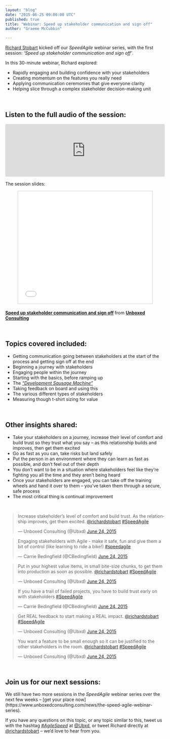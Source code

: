 ```yaml
---
layout: "blog"
date: "2015-06-25 09:00:00 UTC"
published: true
title: "Webinar: Speed up stakeholder communication and sign off"
author: "Graeme McCubbin"

---
```


[Richard Stobart](https://www.unboxedconsulting.com/people/richard-stobart) kicked off our <i>SpeedAgile</i> webinar series, with the first session: <i>‘Speed up stakeholder communication and sign off’</i>.

In this 30-minute webinar, Richard explored:<br/>

* Rapidly engaging and building confidence with your stakeholders<br/>
* Creating momentum on the features you really need<br/>
* Applying communication ceremonies that give everyone clarity<br/>
* Helping slice through a complex stakeholder decision-making unit<br/>
<br/>

<h2 "View public profile"">Listen to the full audio of the session:</h2>
<iframe width="100%" height="166" scrolling="no" frameborder="no" src="https://w.soundcloud.com/player/?url=https%3A//api.soundcloud.com/tracks/211792639&amp;color=ff5500&amp;auto_play=false&amp;hide_related=false&amp;show_comments=true&amp;show_user=true&amp;show_reposts=false"></iframe>
<br/>

The session slides:<br/>
<p align="center"><iframe src="//www.slideshare.net/slideshow/embed_code/key/uwGzMUPmwOOdCD" width="425" height="355" frameborder="0" marginwidth="0" marginheight="0" scrolling="no" style="border:1px solid #CCC; border-width:1px; margin-bottom:5px; max-width: 100%;" allowfullscreen> </iframe> <div style="margin-bottom:5px"> <strong> <a href="//www.slideshare.net/UBXD/speed-up-stakeholders" title="Speed up stakeholder communication and sign off" target="_blank">Speed up stakeholder communication and sign off</a> </strong> from <strong><a href="//www.slideshare.net/UBXD" target="_blank">Unboxed Consulting</a></strong> </div></p>
<br/>

<h2 "View public profile"">Topics covered included:</h2>

* Getting communication going between stakeholders at the start of the process and getting sign off at the end<br/>
* Beginning a journey with stakeholders<br/>
* Engaging people within the journey<br/>
* Starting with the basics, before ramping up<br/>
* The [<i>“Development Sausage Machine”</i>](https://www.unboxedconsulting.com/blog/the-sausage-machine)<br/>
* Taking feedback on board and using this<br/>
* The various different types of stakeholders<br/>
* Measuring though t-shirt sizing for value<br/>
<br/>

<h2 "View public profile"">Other insights shared:</h2>

* Take your stakeholders on a journey, increase their level of comfort and build trust so they trust what you say – as this relationship builds and improves, then get them excited<br/>
* Go as fast as you can, take risks but land safely<br/>
* Put the person in an environment where they can learn as fast as possible, and don’t feel out of their depth<br/>
* You don’t want to be in a situation where stakeholders feel like they’re fighting you all the time and they aren’t being heard<br/>
* Once your stakeholders are engaged, you can take off the training wheels and hand it over to them – you’ve taken them through a secure, safe process<br/>
* The most critical thing is continual improvement<br/>
<br/>

<blockquote class="twitter-tweet tw-align-center"><p lang="en" dir="ltr">Increase stakeholder’s level of comfort and build trust. As the relationship improves, get them excited. <a href="https://twitter.com/richardstobart">@richardstobart</a> <a href="https://twitter.com/hashtag/SpeedAgile?src=hash">#SpeedAgile</a></p>&mdash; Unboxed Consulting (@Ubxd) <a href="https://twitter.com/Ubxd/status/613724472122720256">June 24, 2015</a></blockquote> <script async src="//platform.twitter.com/widgets.js" charset="utf-8"></script>

<blockquote class="twitter-tweet tw-align-center"><p lang="en" dir="ltr">Engaging stakeholders with Agile - make it safe, fun and give them a bit of control (like learning to ride a bike!) <a href="https://twitter.com/hashtag/speedagile?src=hash">#speedagile</a></p>&mdash; Carrie Bedingfield (@CBedingfield) <a href="https://twitter.com/CBedingfield/status/613724991658553344">June 24, 2015</a></blockquote> <script async src="//platform.twitter.com/widgets.js" charset="utf-8"></script></p>

<blockquote class="twitter-tweet tw-align-center"><p lang="en" dir="ltr">Put in your highest value items, in small bite-size chunks, to get them into production as soon as possible. <a href="https://twitter.com/richardstobart">@richardstobart</a> <a href="https://twitter.com/hashtag/SpeedAgile?src=hash">#SpeedAgile</a></p>&mdash; Unboxed Consulting (@Ubxd) <a href="https://twitter.com/Ubxd/status/613725889440968704">June 24, 2015</a></blockquote> <script async src="//platform.twitter.com/widgets.js" charset="utf-8"></script>

<blockquote class="twitter-tweet tw-align-center"><p lang="en" dir="ltr">If you have a trail of failed projects, you have to build trust early on with stakeholders <a href="https://twitter.com/hashtag/SpeedAgile?src=hash">#SpeedAgile</a></p>&mdash; Carrie Bedingfield (@CBedingfield) <a href="https://twitter.com/CBedingfield/status/613724855498895362">June 24, 2015</a></blockquote> <script async src="//platform.twitter.com/widgets.js" charset="utf-8"></script>

<blockquote class="twitter-tweet tw-align-center"><p lang="en" dir="ltr">Get REAL feedback to start making a REAL impact. <a href="https://twitter.com/richardstobart">@richardstobart</a> <a href="https://twitter.com/hashtag/SpeedAgile?src=hash">#SpeedAgile</a></p>&mdash; Unboxed Consulting (@Ubxd) <a href="https://twitter.com/Ubxd/status/613726678003675136">June 24, 2015</a></blockquote> <script async src="//platform.twitter.com/widgets.js" charset="utf-8"></script>

<blockquote class="twitter-tweet tw-align-center"><p lang="en" dir="ltr">You want a feature to be small enough so it can be justified to the other stakeholders in the room. <a href="https://twitter.com/richardstobart">@richardstobart</a> <a href="https://twitter.com/hashtag/SpeedAgile?src=hash">#SpeedAgile</a></p>&mdash; Unboxed Consulting (@Ubxd) <a href="https://twitter.com/Ubxd/status/613730146105827329">June 24, 2015</a></blockquote> <script async src="//platform.twitter.com/widgets.js" charset="utf-8"></script>
<br/>

<h2 "View public profile"">Join us for our next sessions:</h2>
We still have two more sessions in the <i>SpeedAgile</i> webinar series over the next few weeks – [get your place now](https://www.unboxedconsulting.com/news/the-speed-agile-webinar-series).<br/>

If you have any questions on this topic, or any topic similar to this, tweet us with the hashtag [<i>#AgileSpeed</i>](https://twitter.com/hashtag/speedagile?src=hash&vertical=default&f=tweets) at [@Ubxd](https://twitter.com/ubxd), or tweet Richard directly at [@richardstobart](https://twitter.com/richardstobart) – we’d love to hear from you.
